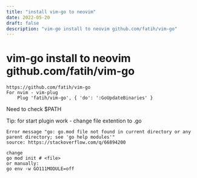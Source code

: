 ```yaml
---
title: "install vim-go to neovim"
date: 2022-05-20
draft: false
description: "vim-go install to neovim github.com/fatih/vim-go"
---
```

# vim-go install to neovim github.com/fatih/vim-go

```
https://github.com/fatih/vim-go
For nvim - vim-plug
    Plug 'fatih/vim-go', { 'do': ':GoUpdateBinaries' }
```
Need to check $PATH

Tip: for start plugin work - change file extention to .go

```
Error message "go: go.mod file not found in current directory or any parent directory; see 'go help modules'"
source: https://stackoverflow.com/q/66894200

change
go mod init # <file> 
or manually:
go env -w GO111MODULE=off
```

